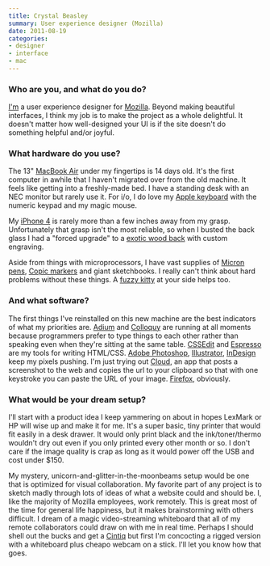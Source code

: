 ```yaml
---
title: Crystal Beasley
summary: User experience designer (Mozilla)
date: 2011-08-19
categories:
- designer
- interface
- mac
---
```


### Who are you, and what do you do?

[I'm](http://skinnywhitegirl.com/blog/ "Crystal's website.") a user experience designer for [Mozilla](http://www.mozilla.com/ "The Mozilla website."). Beyond making beautiful interfaces, I think my job is to make the project as a whole delightful. It doesn't matter how well-designed your UI is if the site doesn't do something helpful and/or joyful.

### What hardware do you use?

The 13" [MacBook Air][macbook-air] under my fingertips is 14 days old. It's the first computer in awhile that I haven't migrated over from the old machine. It feels like getting into a freshly-made bed. I have a standing desk with an NEC monitor but rarely use it. For i/o, I do love my [Apple keyboard][keyboard] with the numeric keypad and my magic mouse.

My [iPhone 4][iphone-4] is rarely more than a few inches away from my grasp. Unfortunately that grasp isn't the most reliable, so when I busted the back glass I had a "forced upgrade" to a [exotic wood back](http://cl.ly/2j3m0x2s1d190e1h0X2H "A photo of Crystal's iPhone backing.") with custom engraving.

Aside from things with microprocessors, I have vast supplies of [Micron pens][pigma-micron], [Copic markers][sketch-marker] and giant sketchbooks. I really can't think about hard problems without these things. A [fuzzy kitty](http://cheezburger.com/ichc.crystal/lolz/View/3975193344 "Crystal's own actual LOLCat.") at your side helps too.

### And what software?

The first things I've reinstalled on this new machine are the best indicators of what my priorities are. [Adium][] and [Colloquy][] are running at all moments because programmers prefer to type things to each other rather than speaking even when they're sitting at the same table. [CSSEdit][] and [Espresso][] are my tools for writing HTML/CSS. [Adobe Photoshop][photoshop], [Illustrator][], [InDesign][] keep my pixels pushing. I'm just trying out [Cloud][cloudapp], an app that posts a screenshot to the web and copies the url to your clipboard so that with one keystroke you can paste the URL of your image. [Firefox][], obviously.

### What would be your dream setup?

I'll start with a product idea I keep yammering on about in hopes LexMark or HP will wise up and make it for me. It's a super basic, tiny printer that would fit easily in a desk drawer. It would only print black and the ink/toner/thermo wouldn't dry out even if you only printed every other month or so. I don't care if the image quality is crap as long as it would power off the USB and cost under $150.

My mystery, unicorn-and-glitter-in-the-moonbeams setup would be one that is optimized for visual collaboration. My favorite part of any project is to sketch madly through lots of ideas of what a website could and should be. I, like the majority of Mozilla employees, work remotely. This is great most of the time for general life happiness, but it makes brainstorming with others difficult. I dream of a magic video-streaming whiteboard that all of my remote collaborators could draw on with me in real time. Perhaps I should shell out the bucks and get a [Cintiq][] but first I'm concocting a rigged version with a whiteboard plus cheapo webcam on a stick. I'll let you know how that goes.

[adium]: https://en.wikipedia.org/wiki/Adium "A multi-protocol chat application for the Mac."
[cintiq]: https://www.wacom.com/en/us/cintiq "A computer screen you can draw on."
[cloudapp]: https://www.getcloudapp.com/ "A cloud-based file sharing menubar app for Mac OS X."
[colloquy]: http://colloquy.info/ "An IRC client for the Mac."
[cssedit]: https://www.macworld.com/article/1131901/cssedit26.html "A stylesheet editor for the Mac."
[espresso]: https://macrabbit.com/espresso/ "A single-window HTML/web tool for the Mac."
[firefox]: https://www.mozilla.org/en-US/firefox/new/ "A cross-platform open-source web browser."
[illustrator]: https://www.adobe.com/products/illustrator.html "A vector graphics editor."
[indesign]: https://www.adobe.com/products/indesign.html "A desktop/web publishing application."
[iphone-4]: https://en.wikipedia.org/wiki/IPhone_4 "A smartphone."
[keyboard]: https://www.apple.com/keyboard/ "The keyboard."
[macbook-air]: https://www.apple.com/macbook-air/ "A very thin laptop."
[photoshop]: https://www.adobe.com/products/photoshop.html "A bitmap image editor."
[pigma-micron]: http://web.archive.org/web/20200719070910/http://sakuraofamerica.com:80/pen-archival "A technical pen with archival pigmented ink."
[sketch-marker]: http://web.archive.org/web/20140827001710/http://store.copicmarker.com/pages/overview-sketch-markers "A marker with replaceable nibs."
